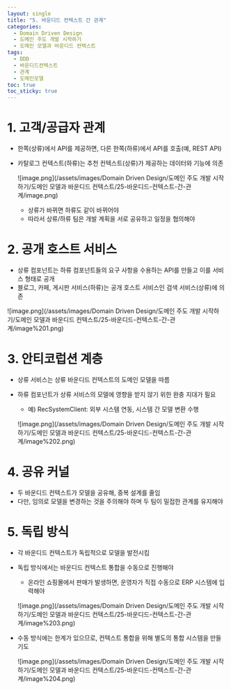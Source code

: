 ```yaml
---
layout: single
title: "5. 바운디드 컨텍스트 간 관계"
categories:
  - Domain Driven Design
  - 도메인 주도 개발 시작하기
  - 도메인 모델과 바운디드 컨텍스트
tags:
  - DDD
  - 바운디드컨텍스트
  - 관계
  - 도메인모델
toc: true
toc_sticky: true
---
```

# 1. 고객/공급자 관계

- 한쪽(상류)에서 API를 제공하면, 다른 한쪽(하류)에서 API를 호출(예, REST API)
- 카탈로그 컨텍스트(하류)는 추천 컨텍스트(상류)가 제공하는 데이터와 기능에 의존
    
    ![image.png](/assets/images/Domain Driven Design/도메인 주도 개발 시작하기/도메인 모델과 바운디드 컨텍스트/25-바운디드-컨텍스트-간-관계/image.png)
    
    - 상류가 바뀌면 하류도 같이 바뀌어야
    - 따라서 상류/하류 팀은 개발 계획을 서로 공유하고 일정을 협의해야

# 2. 공개 호스트 서비스

- 상류 컴포넌트는 하류 컴포넌트들의 요구 사항을 수용하는 API를 만들고 이를 서비스 형태로 공개
- 블로그, 카페, 게시판 서비스(하류)는 공개 호스트 서비스인 검색 서비스(상류)에 의존

![image.png](/assets/images/Domain Driven Design/도메인 주도 개발 시작하기/도메인 모델과 바운디드 컨텍스트/25-바운디드-컨텍스트-간-관계/image%201.png)

# 3. 안티코럽션 계층

- 상류 서비스는 상류 바운디드 컨텍스트의 도메인 모델을 따름
- 하류 컴포넌트가 상류 서비스의 모델에 영향을 받지 않기 위한 완충 지대가 필요
    - 예) RecSystemClient: 외부 시스템 연동, 시스템 간 모델 변환 수행
    
    ![image.png](/assets/images/Domain Driven Design/도메인 주도 개발 시작하기/도메인 모델과 바운디드 컨텍스트/25-바운디드-컨텍스트-간-관계/image%202.png)
    

# 4. 공유 커널

- 두 바운디드 컨텍스트가 모델을 공유해, 중복 설계를 줄임
- 다만, 임의로 모델을 변경하는 것을 주의해야 하며 두 팀이 밀접한 관계를 유지해야

# 5. 독립 방식

- 각 바운디드 컨텍스트가 독립적으로 모델을 발전시킴
- 독립 방식에서는 바운디드 컨텍스트 통합을 수동으로 진행해야
    - 온라인 쇼핑몰에서 판매가 발생하면, 운영자가 직접 수동으로 ERP 시스템에 입력해야
    
    ![image.png](/assets/images/Domain Driven Design/도메인 주도 개발 시작하기/도메인 모델과 바운디드 컨텍스트/25-바운디드-컨텍스트-간-관계/image%203.png)
    

- 수동 방식에는 한계가 있으므로, 컨텍스트 통합을 위해 별도의 통합 시스템을 만들기도
    
    ![image.png](/assets/images/Domain Driven Design/도메인 주도 개발 시작하기/도메인 모델과 바운디드 컨텍스트/25-바운디드-컨텍스트-간-관계/image%204.png)